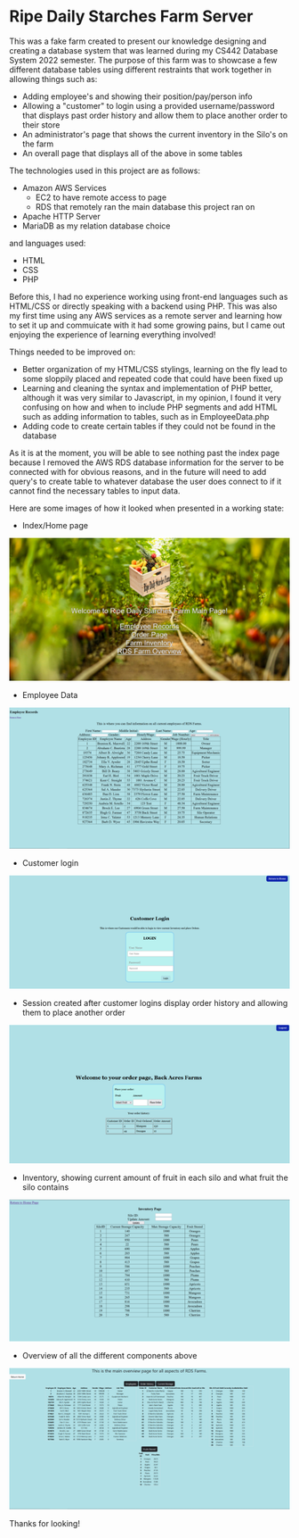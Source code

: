 # Ripe Daily Starches Farm Server

This was a fake farm created to present our knowledge designing and creating a database system that was learned during my CS442 Database 
System 2022 semester. The purpose of this farm was to showcase a few different database tables using different restraints that work together in allowing things
such as:
- Adding employee's and showing their position/pay/person info
- Allowing a "customer" to login using a provided username/password that displays past order history and allow them to place another order to their store
- An administrator's page that shows the current inventory in the Silo's on the farm
- An overall page that displays all of the above in some tables

The technologies used in this project are as follows:

- Amazon AWS Services
  - EC2 to have remote access to page
  - RDS that remotely ran the main database this project ran on
- Apache HTTP Server
- MariaDB as my relation database choice

and languages used:

- HTML
- CSS
- PHP

Before this, I had no experience working using front-end languages such as HTML/CSS or directly speaking with a backend using PHP. This was also
my first time using any AWS services as a remote server and learning how to set it up and commuicate with it had some growing pains, but I came out 
enjoying the experience of learning everything involved!

Things needed to be improved on:
- Better organization of my HTML/CSS stylings, learning on the fly lead to some sloppily placed and repeated code that could have been fixed up
- Learning and cleaning the syntax and implementation of PHP better, although it was very similar to Javascript, in my opinion, I found it very confusing 
on how and when to include PHP segments and add HTML such as adding information to tables, such as in EmployeeData.php
- Adding code to create certain tables if they could not be found in the database

As it is at the moment, you will be able to see nothing past the index page because I removed the AWS RDS database information for the server to be connected with for obvious reasons, and in the future will need to add query's to create table to whatever database the user does connect to if it cannot find the necessary tables to input data.

Here are some images of how it looked when presented in a working state:

- Index/Home page

![index.html](finalProduct/index.png)

- Employee Data

![employeedata.php](finalProduct/employeedata.png)

- Customer login

![customerlogin.php](finalProduct/customerlogin.png)

- Session created after customer logins display order history and allowing them to place another order

![customerlogin2.php](finalProduct/customerlogin2.png)

- Inventory, showing current amount of fruit in each silo and what fruit the silo contains

![inventory.php](finalProduct/inventory.png)

- Overview of all the different components above

![farmoverview.php](finalProduct/farmoverview.png)

Thanks for looking!
